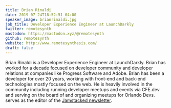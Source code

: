 ```yaml
---
title: Brian Rinaldi
date: 2019-07-24T18:52:51-04:00
speaker_image: brianrinaldi.jpg
job_title: Developer Experience Engineer at LaunchDarkly
twitter: remotesynth
mastodon: https://mastodon.xyz/@remotesynth
github: remotesynth
website: http://www.remotesynthesis.com/
draft: false
---
```


Brian Rinaldi is a Developer Experience Engineer at LaunchDarkly. Brian has worked for a decade focused on developer community and developer relations at companies like Progress Software and Adobe. Brian has been a developer for over 20 years, working with front-end and back-end technologies mostly focused on the web. He is heavily involved in the community including running developer meetups and events via CFE.dev and serving on the board of and organizing meetups for Orlando Devs. serves as the editor of the [Jamstacked newsletter](https://jamstack.email/).
